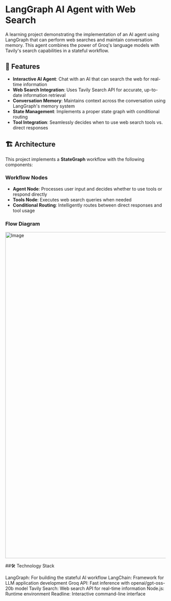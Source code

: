# LangGraph AI Agent with Web Search

A learning project demonstrating the implementation of an AI agent using LangGraph that can perform web searches and maintain conversation memory. This agent combines the power of Groq's language models with Tavily's search capabilities in a stateful workflow.

## 🚀 Features

- **Interactive AI Agent**: Chat with an AI that can search the web for real-time information
- **Web Search Integration**: Uses Tavily Search API for accurate, up-to-date information retrieval
- **Conversation Memory**: Maintains context across the conversation using LangGraph's memory system
- **State Management**: Implements a proper state graph with conditional routing
- **Tool Integration**: Seamlessly decides when to use web search tools vs. direct responses

## 🏗️ Architecture

This project implements a **StateGraph** workflow with the following components:

### Workflow Nodes
- **Agent Node**: Processes user input and decides whether to use tools or respond directly
- **Tools Node**: Executes web search queries when needed
- **Conditional Routing**: Intelligently routes between direct responses and tool usage

### Flow Diagram
<img width="1536" height="1024" alt="Image" src="https://github.com/user-attachments/assets/f812ae22-55b4-4293-aa04-cc0d890fc7cf" />

##🛠️ Technology Stack

LangGraph: For building the stateful AI workflow
LangChain: Framework for LLM application development
Groq API: Fast inference with openai/gpt-oss-20b model
Tavily Search: Web search API for real-time information
Node.js: Runtime environment
Readline: Interactive command-line interface

